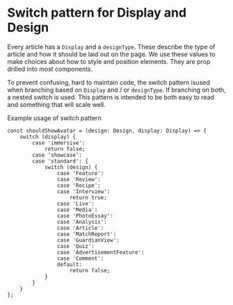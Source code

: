 # Switch pattern for Display and Design
Every article has a `Display` and a `designType`. These describe the type of article and how it should be laid out on the page. We use these values to make choices about how to style and position elements. They are prop drilled into most components.

To prevent confusing, hard to maintain code, the switch pattern isused when branching based on `Display` and / or `designType`. If branching on both, a nested switch is used. This pattern is intended to be both easy to read and something that will scale well.

Example usage of switch pattern

```
const shouldShowAvatar = (design: Design, display: Display) => {
    switch (display) {
        case 'immersive':
            return false;
        case 'showcase':
        case 'standard': {
            switch (design) {
                case 'Feature':
                case 'Review':
                case 'Recipe':
                case 'Interview':
                    return true;
                case 'Live':
                case 'Media':
                case 'PhotoEssay':
                case 'Analysis':
                case 'Article':
                case 'MatchReport':
                case 'GuardianView':
                case 'Quiz':
                case 'AdvertisementFeature':
                case 'Comment':
                default:
                    return false;
            }
        }
    }
};
```